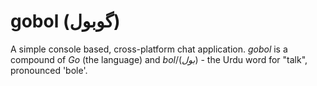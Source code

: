 # gobol (گوبول)
A simple console based, cross-platform chat application. *gobol* is a compound
of *Go* (the language) and *bol*/(*بول*) - the Urdu word for "talk", pronounced
'bole'. 
